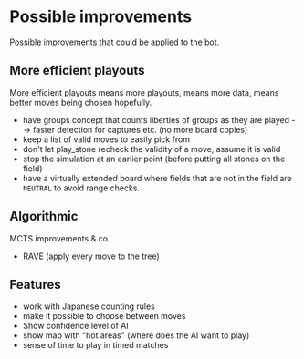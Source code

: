 # Possible improvements

Possible improvements that could be applied to the bot.

## More efficient playouts
More efficient playouts means more playouts, means more data, means better moves being chosen hopefully.

* have groups concept that counts liberties of groups as they are played --> faster detection for captures etc. (no more board copies)
* keep a list of valid moves to easily pick from
* don't let play_stone recheck the validity of a move, assume it is valid
* stop the simulation at an earlier point (before putting all stones on the field)
* have a virtually extended board where fields that are not in the field are `NEUTRAL` to avoid range checks.

## Algorithmic
MCTS improvements & co.

* RAVE (apply every move to the tree)



## Features
* work with Japanese counting rules
* make it possible to choose between moves
* Show confidence level of AI
* show map with "hot areas" (where does the AI want to play)
* sense of time to play in timed matches
